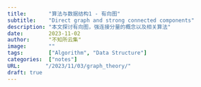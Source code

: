 ```yaml
---
title:       "算法与数据结构1 - 有向图"
subtitle:    "Direct graph and strong connected components"
description: "本文探讨有向图，强连接分量的概念以及相关算法"
date:        2023-11-02
author:      "不知所云集"
image:       ""
tags:        ["Algorithm", "Data Structure"]
categories:  ["notes"]
URL:        "/2023/11/03/graph_theory/"
draft: true
---
```

